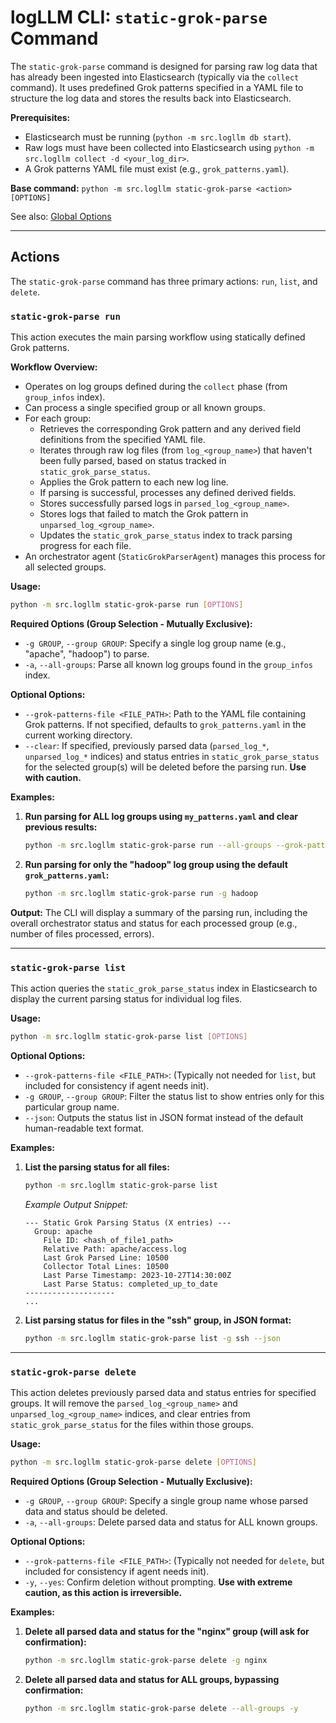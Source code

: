 # logLLM CLI: `static-grok-parse` Command

The `static-grok-parse` command is designed for parsing raw log data that has already been ingested into Elasticsearch (typically via the `collect` command). It uses predefined Grok patterns specified in a YAML file to structure the log data and stores the results back into Elasticsearch.

**Prerequisites:**

- Elasticsearch must be running (`python -m src.logllm db start`).
- Raw logs must have been collected into Elasticsearch using `python -m src.logllm collect -d <your_log_dir>`.
- A Grok patterns YAML file must exist (e.g., `grok_patterns.yaml`).

**Base command:** `python -m src.logllm static-grok-parse <action> [OPTIONS]`

See also: [Global Options](./global_options.md)

---

## Actions

The `static-grok-parse` command has three primary actions: `run`, `list`, and `delete`.

### `static-grok-parse run`

This action executes the main parsing workflow using statically defined Grok patterns.

**Workflow Overview:**

- Operates on log groups defined during the `collect` phase (from `group_infos` index).
- Can process a single specified group or all known groups.
- For each group:
  - Retrieves the corresponding Grok pattern and any derived field definitions from the specified YAML file.
  - Iterates through raw log files (from `log_<group_name>`) that haven't been fully parsed, based on status tracked in `static_grok_parse_status`.
  - Applies the Grok pattern to each new log line.
  - If parsing is successful, processes any defined derived fields.
  - Stores successfully parsed logs in `parsed_log_<group_name>`.
  - Stores logs that failed to match the Grok pattern in `unparsed_log_<group_name>`.
  - Updates the `static_grok_parse_status` index to track parsing progress for each file.
- An orchestrator agent (`StaticGrokParserAgent`) manages this process for all selected groups.

**Usage:**

```bash
python -m src.logllm static-grok-parse run [OPTIONS]
```

**Required Options (Group Selection - Mutually Exclusive):**

- `-g GROUP`, `--group GROUP`:
  Specify a single log group name (e.g., "apache", "hadoop") to parse.
- `-a`, `--all-groups`:
  Parse all known log groups found in the `group_infos` index.

**Optional Options:**

- `--grok-patterns-file <FILE_PATH>`:
  Path to the YAML file containing Grok patterns. If not specified, defaults to `grok_patterns.yaml` in the current working directory.
- `--clear`:
  If specified, previously parsed data (`parsed_log_*`, `unparsed_log_*` indices) and status entries in `static_grok_parse_status` for the selected group(s) will be deleted before the parsing run. **Use with caution.**

**Examples:**

1.  **Run parsing for ALL log groups using `my_patterns.yaml` and clear previous results:**

    ```bash
    python -m src.logllm static-grok-parse run --all-groups --grok-patterns-file ./conf/my_patterns.yaml --clear
    ```

2.  **Run parsing for only the "hadoop" log group using the default `grok_patterns.yaml`:**
    ```bash
    python -m src.logllm static-grok-parse run -g hadoop
    ```

**Output:**
The CLI will display a summary of the parsing run, including the overall orchestrator status and status for each processed group (e.g., number of files processed, errors).

---

### `static-grok-parse list`

This action queries the `static_grok_parse_status` index in Elasticsearch to display the current parsing status for individual log files.

**Usage:**

```bash
python -m src.logllm static-grok-parse list [OPTIONS]
```

**Optional Options:**

- `--grok-patterns-file <FILE_PATH>`: (Typically not needed for `list`, but included for consistency if agent needs init).
- `-g GROUP`, `--group GROUP`:
  Filter the status list to show entries only for this particular group name.
- `--json`:
  Outputs the status list in JSON format instead of the default human-readable text format.

**Examples:**

1.  **List the parsing status for all files:**

    ```bash
    python -m src.logllm static-grok-parse list
    ```

    _Example Output Snippet:_

    ```
    --- Static Grok Parsing Status (X entries) ---
      Group: apache
        File ID: <hash_of_file1_path>
        Relative Path: apache/access.log
        Last Grok Parsed Line: 10500
        Collector Total Lines: 10500
        Last Parse Timestamp: 2023-10-27T14:30:00Z
        Last Parse Status: completed_up_to_date
    --------------------
    ...
    ```

2.  **List parsing status for files in the "ssh" group, in JSON format:**
    ```bash
    python -m src.logllm static-grok-parse list -g ssh --json
    ```

---

### `static-grok-parse delete`

This action deletes previously parsed data and status entries for specified groups. It will remove the `parsed_log_<group_name>` and `unparsed_log_<group_name>` indices, and clear entries from `static_grok_parse_status` for the files within those groups.

**Usage:**

```bash
python -m src.logllm static-grok-parse delete [OPTIONS]
```

**Required Options (Group Selection - Mutually Exclusive):**

- `-g GROUP`, `--group GROUP`:
  Specify a single group name whose parsed data and status should be deleted.
- `-a`, `--all-groups`:
  Delete parsed data and status for ALL known groups.

**Optional Options:**

- `--grok-patterns-file <FILE_PATH>`: (Typically not needed for `delete`, but included for consistency if agent needs init).
- `-y`, `--yes`:
  Confirm deletion without prompting. **Use with extreme caution, as this action is irreversible.**

**Examples:**

1.  **Delete all parsed data and status for the "nginx" group (will ask for confirmation):**

    ```bash
    python -m src.logllm static-grok-parse delete -g nginx
    ```

2.  **Delete all parsed data and status for ALL groups, bypassing confirmation:**
    ```bash
    python -m src.logllm static-grok-parse delete --all-groups -y
    ```
